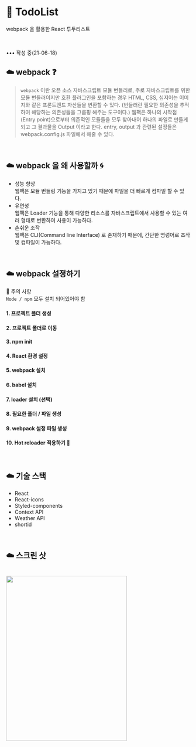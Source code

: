 # 📝 TodoList
webpack 을 활용한 React 투두리스트 

</br>

••• 작성 중(21-06-18)
</br>

## ☁️ webpack ❓

> `webpack` 이란 오픈 소스 자바스크립트 모듈 번들러로, 주로 자바스크립트를 위한 모듈 번들러이지만 호환 플러그인을 포함하는 경우 HTML, CSS, 심지어는 이미지와 같은 프론트엔드 자산들을 변환할 수 있다. (번들러란 필요한 의존성을 추적하여 해당하는 의존성들을 그룹핑 해주는 도구이다.) 웹팩은 하나의 시작점(Entry point)으로부터 의존적인 모듈들을 모두 찾아내어 하나의 파일로 만들게 되고 그 결과물을 Output 이라고 한다. entry, output 과 관련된 설정들은 webpack.config.js 파일에서 해줄 수 있다.

</br>

## ☁️ webpack 을 왜 사용할까 🌀

* 성능 향상 </br>
웹팩은 모듈 번들링 기능을 가지고 있기 때문에 파일을 더 빠르게 컴파일 할 수 있다. 
* 유연성 </br>
웹팩은 Loader 기능을 통해 다양한 리소스를 자바스크립트에서 사용할 수 있는 여러 형태로 변환하여 사용이 가능하다. 
* 손쉬운 조작 </br>
웹팩은 CLI(Command line Interface) 로 존재하기 때문에, 간단한 명렁어로 조작 및 컴파일이 가능하다.

</br>

## ☁️ webpack 설정하기

   📌 주의 사항 </br>
   `Node / npm` 모두 설치 되어있어야 함
     
  
  #### 1. 프로젝트 폴더 생성
  #### 2. 프로젝트 폴더로 이동
  #### 3. npm init
  #### 4. React 환경 설정
  #### 5. webpack 설치
  #### 6. babel 설치
  #### 7. loader 설치 (선택)
  #### 8. 필요한 폴더 / 파일 생성
  #### 9. webpack 설정 파일 생성
  #### 10. Hot reloader 적용하기 🔆


</br>

## ☁️ 기술 스택

* React
* React-icons
* Styled-components
* Context API
* Weather API
* shortid

</br>

## ☁️ 스크린 샷

</br>

<img src="https://user-images.githubusercontent.com/71072930/122425090-34bbd300-cfca-11eb-9f26-f36666f7dd65.png" width="330" height="450">

